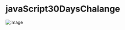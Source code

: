 # javaScript30DaysChalange
![image](https://github.com/user-attachments/assets/a1ef247d-7192-4f74-9b69-e6d3a7b4f745)

